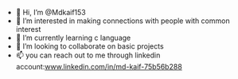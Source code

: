 - 👋 Hi, I’m @Mdkaif153
- 👀 I’m interested in making connections with people with common interest
- 🌱 I’m currently learning c language
- 💞️ I’m looking to collaborate on basic projects
- 📫 you can reach out to me through linkedin account:www.linkedin.com/in/md-kaif-75b56b288

 



<!---
Mdkaif153/Mdkaif153 is a ✨ special ✨ repository because its `README.md` (this file) appears on your GitHub profile.
You can click the Preview link to take a look at your changes.
--->
